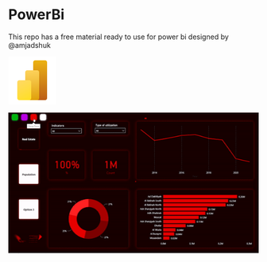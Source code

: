 # PowerBi
This repo has a free material ready to use for power bi designed by @amjadshuk

![PowerBI Logo](https://raw.githubusercontent.com/amjadshuk/PowerBi/main/icons8-power-bi-2021-96.png) 

![PowerBI Dashboard](https://raw.githubusercontent.com/amjadshuk/PowerBi/main/Dashboard.gif)


